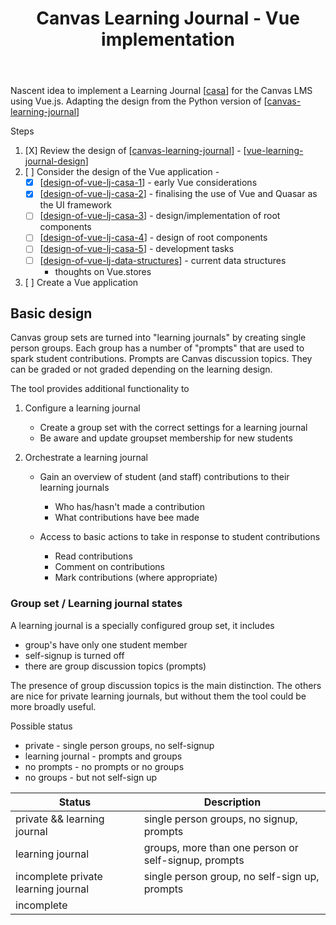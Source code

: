 ﻿---
backlinks:
- title: CASA Gallery
  url: /sense/CASA/casa-gallery.html
tags: web-development, javascript, vue, canvas, casa
title: Canvas Learning Journal - Vue implementation
type: note
---
Nascent idea to implement a Learning Journal [[casa]] for the Canvas LMS using Vue.js. Adapting the design from the Python version of [[canvas-learning-journal]]

Steps

1. [X] Review the design of [[canvas-learning-journal]] - [[vue-learning-journal-design]]
2. [ ] Consider the design of the Vue application - 
   - [X] [[design-of-vue-lj-casa-1]] - early Vue considerations
   - [x] [[design-of-vue-lj-casa-2]] - finalising the use of Vue and Quasar as the UI framework 
   - [ ] [[design-of-vue-lj-casa-3]] - design/implementation of root components
   - [ ] [[design-of-vue-lj-casa-4]] - design of root components
   - [ ] [[design-of-vue-lj-casa-5]] - development tasks
   - [ ] [[design-of-vue-lj-data-structures]] - current data structures 
     - thoughts on Vue.stores

3. [ ] Create a Vue application

## Basic design

Canvas group sets are turned into "learning journals" by creating single person groups. Each group has a number of "prompts" that are used to spark student contributions. Prompts are Canvas discussion topics. They can be graded or not graded depending on the learning design.

The tool provides additional functionality to 

1. Configure a learning journal

   - Create a group set with the correct settings for a learning journal
   - Be aware and update groupset membership for new students
2. Orchestrate a learning journal

   - Gain an overview of student (and staff) contributions to their learning journals 

      - Who has/hasn't made a contribution
      - What contributions have bee made
   - Access to basic actions to take in response to student contributions

      - Read contributions
      - Comment on contributions
      - Mark contributions (where appropriate)

### Group set / Learning journal states

A learning journal is a specially configured group set, it includes

- group's have only one student member
- self-signup is turned off 
- there are group discussion topics (prompts)

The presence of group discussion topics is the main distinction. The others are nice for private learning journals, but without them the tool could be more broadly useful.

Possible status

- private - single person groups, no self-signup
- learning journal - prompts and groups
- no prompts - no prompts or no groups
- no groups - but not self-sign up

| Status | Description | 
|--------|-------------|
| private && learning journal | single person groups, no signup, prompts |
| learning journal | groups, more than one person or self-signup, prompts |
| incomplete private learning journal | single person group, no self-sign up, prompts |
| incomplete | 



[//begin]: # "Autogenerated link references for markdown compatibility"
[casa]: casa "Contextually Appropriate Scaffolding Assemblages (CASA)"
[canvas-learning-journal]: CASA/canvas-learning-journal "Canvas Learning Journal"
[vue-learning-journal-design]: vue-learning-journal-design "Vue learning journal design"
[design-of-vue-lj-casa-1]: design-of-vue-lj-casa-1 "Design of the VUE Learning Journal CASA"
[design-of-vue-lj-casa-2]: design-of-vue-lj-casa-2 "Design of Canvas Learning Journal CASA 2"
[design-of-vue-lj-casa-3]: design-of-vue-lj-casa-3 "Design of Canvas Learning Journal CASA 3"
[design-of-vue-lj-casa-4]: design-of-vue-lj-casa-4 "Design of root components - (Canvas Learning Journal CASA 4)"
[design-of-vue-lj-casa-5]: design-of-vue-lj-casa-5 "Development tasks - Canvas Learning Journal"
[design-of-vue-lj-data-structures]: design-of-vue-lj-data-structures "Design of Vue Learning Journal Data Structures"
[//end]: # "Autogenerated link references"